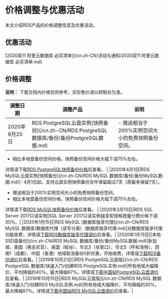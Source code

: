 # 价格调整与优惠活动

本文介绍RDS产品的价格调整信息及优惠活动。

## 优惠活动

[2020双11 阿里云数据库 必买清单](/cn.zh-CN/活动与通知/2020双11 阿里云数据库 必买清单.md)

## 价格调整

**说明：** 下载文档内价格仅供参考，实际售价请以控制台为准。

|调整日期|调整产品|说明|
|----|----|--|
|2020年9月20日|RDS PostgreSQL云盘实例[快照备份](/cn.zh-CN/RDS PostgreSQL 数据库/备份/备份PostgreSQL数据.md)|-   赠送相当于200%实例空间大小的免费快照备份空间。
-   相比本地盘备份空间价格，快照备份空间价格大幅下调75%左右。

详情请下载[RDS PostgreSQL快照备份价格](http://docs-aliyun.cn-hangzhou.oss.aliyun-inc.com/assets/attach/141303/cn_zh/1577519838533/RDS%E5%BF%AB%E7%85%A7%E5%A4%87%E4%BB%BD%E4%BB%B7%E6%A0%BC.xlsx)后查看。 |
|2020年4月1日|RDS MySQL云盘实例[快照备份](/cn.zh-CN/RDS MySQL 数据库/备份/备份MySQL数据.md)|-   4月1日起，支持云盘实例快照备份文件保留超过7天（原最多保留7天）。
-   赠送相当于200%实例空间大小的免费快照备份空间。
-   相比本地盘备份空间价格，快照备份空间价格大幅下调75%左右。

详情请下载[RDS MySQL快照备份价格](http://docs-aliyun.cn-hangzhou.oss.aliyun-inc.com/assets/attach/141303/cn_zh/1577519838533/RDS%E5%BF%AB%E7%85%A7%E5%A4%87%E4%BB%BD%E4%BB%B7%E6%A0%BC.xlsx)后查看。 |
|2020年3月13日|RDS SQL Server 2017只读实例|SQL Server 2017只读实例独享型规格按量付费价格下调30%。|
|2020年1月15日|RDS MySQL [数据库独享代理](/cn.zh-CN/RDS MySQL 数据库/数据库代理（读写分离）/数据库独享代理.md)|对数据库独享代理功能收费，详情请[下载RDS数据库独享代理调价](http://docs-aliyun.cn-hangzhou.oss.aliyun-inc.com/assets/attach/141303/cn_zh/1577438301122/RDS%E6%95%B0%E6%8D%AE%E5%BA%93%E7%8B%AC%E4%BA%AB%E4%BB%A3%E7%90%86%E8%B0%83%E4%BB%B7.xlsx)后查看。|
|2020年1月15日|[本地SSD盘备份](/cn.zh-CN/RDS MySQL 数据库/备份/备份MySQL数据.md)|新加坡、美国（弗吉尼亚）、美国（硅谷）、华北3（张家口）、华北5（呼和浩特）、西南1（成都）、中国（香港）地域取消备份0折优惠，开始收费，详情请[下载RDS备份调价](http://docs-aliyun.cn-hangzhou.oss.aliyun-inc.com/assets/attach/141303/cn_zh/1577460223488/RDS%E5%A4%87%E4%BB%BD%E8%B0%83%E4%BB%B7.xlsx)后查看。|
|2019年10月21日|[RDS PostgreSQL云盘版](/cn.zh-CN/RDS PostgreSQL 数据库/快速入门/创建RDS PostgreSQL实例.md)|所有地域大幅降价，平均降幅约40%，最大降幅67%。详情请[下载中国站PostgreSQL云盘调价](http://docs-aliyun.cn-hangzhou.oss.aliyun-inc.com/assets/attach/141303/cn_zh/1571728537427/%E4%B8%AD%E5%9B%BD%E7%AB%99PostgreSQL%E4%BA%91%E7%9B%98%E8%B0%83%E4%BB%B7.xlsx)后查看。|
|2019年10月15日|[RDS MySQL云盘版](/cn.zh-CN/RDS MySQL 数据库/快速入门/创建RDS MySQL实例.md)|所有地域大幅降价，平均降幅约30%，最大降幅67%。详情请[下载中国站RDS MySQL云盘调价](http://docs-aliyun.cn-hangzhou.oss.aliyun-inc.com/assets/attach/141303/cn_zh/1571109414069/%E4%B8%AD%E5%9B%BD%E7%AB%99RDS%20for%20MySQL%E4%BA%91%E7%9B%98%E8%B0%83%E4%BB%B7.xls)后查看。|

